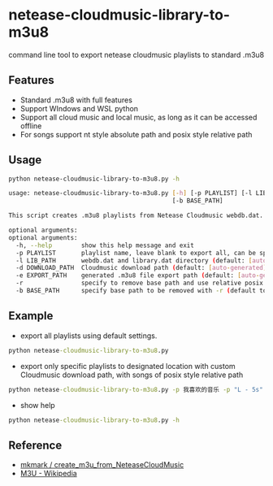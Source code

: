 # netease-cloudmusic-library-to-m3u8
command line tool to export netease cloudmusic playlists to standard .m3u8

## Features
- Standard .m3u8 with full features
- Support WIndows and WSL python
- Support all cloud music and local music, as long as it can be accessed offline
- For songs support nt style absolute path and posix style relative path

## Usage
```bash
python netease-cloudmusic-library-to-m3u8.py -h

usage: netease-cloudmusic-library-to-m3u8.py [-h] [-p PLAYLIST] [-l LIB_PATH] [-d DOWNLOAD_PATH] [-e EXPORT_PATH] [-r]
                                             [-b BASE_PATH]

This script creates .m3u8 playlists from Netease Cloudmusic webdb.dat.

optional arguments:
optional arguments:
  -h, --help        show this help message and exit
  -p PLAYLIST       playlist name, leave blank to export all, can be specified multiple times (default: [])
  -l LIB_PATH       webdb.dat and library.dat directory (default: [auto-generated])
  -d DOWNLOAD_PATH  Cloudmusic download path (default: [auto-generated])
  -e EXPORT_PATH    generated .m3u8 file export path (default: [auto-generated])
  -r                specify to remove base path and use relative posix path
  -b BASE_PATH      specify base path to be removed with -r (default to EXPORT_PATH)
```

## Example
- export all playlists using default settings.
```bat
python netease-cloudmusic-library-to-m3u8.py
```

- export only specific playlists to designated location with custom Cloudmusic download path, with songs of posix style relative path
```bat
python netease-cloudmusic-library-to-m3u8.py -p 我喜欢的音乐 -p "L - 5s" -d D:\Users\Mark\Music\Cloudmusic -e D:\Users\Mark\Music\Playlists\ -r
```

- show help
```bat
python netease-cloudmusic-library-to-m3u8.py -h
```

## Reference
- [mkmark / create_m3u_from_NeteaseCloudMusic](https://github.com/mkmark/create_m3u_from_NeteaseCloudMusic)
- [M3U - Wikipedia](https://en.wikipedia.org/wiki/M3U)